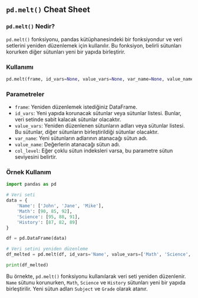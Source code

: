 ## `pd.melt()` Cheat Sheet

### `pd.melt()` Nedir?
`pd.melt()` fonksiyonu, pandas kütüphanesindeki bir fonksiyondur ve veri setlerini yeniden düzenlemek için kullanılır. Bu fonksiyon, belirli sütunları korurken diğer sütunları yeni bir yapıda birleştirir.

### Kullanımı
```python
pd.melt(frame, id_vars=None, value_vars=None, var_name=None, value_name='value', col_level=None)
```

### Parametreler
- `frame`: Yeniden düzenlemek istediğiniz DataFrame.
- `id_vars`: Yeni yapıda korunacak sütunlar veya sütunlar listesi. Bunlar, veri setinde sabit kalacak sütunlar olacaktır.
- `value_vars`: Yeniden düzenlenen sütunların adları veya sütunlar listesi. Bu sütunlar, diğer sütunların birleştirildiği sütunlar olacaktır.
- `var_name`: Yeni sütunların adlarının atanacağı sütun adı.
- `value_name`: Değerlerin atanacağı sütun adı.
- `col_level`: Eğer çoklu sütun indeksleri varsa, bu parametre sütun seviyesini belirtir.

### Örnek Kullanım
```python
import pandas as pd

# Veri seti
data = {
    'Name': ['John', 'Jane', 'Mike'],
    'Math': [90, 85, 92],
    'Science': [95, 88, 91],
    'History': [87, 82, 89]
}

df = pd.DataFrame(data)

# Veri setini yeniden düzenleme
df_melted = pd.melt(df, id_vars='Name', value_vars=['Math', 'Science', 'History'], var_name='Subject', value_name='Grade')

print(df_melted)
```

Bu örnekte, `pd.melt()` fonksiyonu kullanılarak veri seti yeniden düzenlenir. `Name` sütunu korunurken, `Math`, `Science` ve `History` sütunları yeni bir yapıda birleştirilir. Yeni sütun adları `Subject` ve `Grade` olarak atanır.